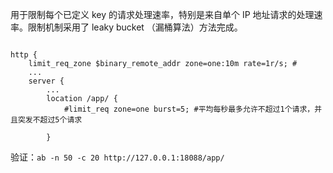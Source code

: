 用于限制每个已定义 key 的请求处理速率，特别是来自单个 IP 地址请求的处理速率。限制机制采用了 leaky bucket （漏桶算法）方法完成。

```

http {
    limit_req_zone $binary_remote_addr zone=one:10m rate=1r/s; #
    ...
    server {
        ...
        location /app/ {
            #limit_req zone=one burst=5; #平均每秒最多允许不超过1个请求，并且突发不超过5个请求

        }
```

验证：`ab -n 50 -c 20 http://127.0.0.1:18088/app/`
